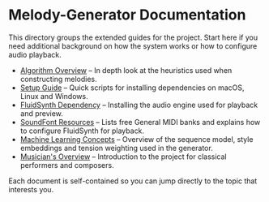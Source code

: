 # Melody-Generator Documentation

This directory groups the extended guides for the project. Start here if you need
additional background on how the system works or how to configure audio playback.

- [Algorithm Overview](README_ALGORITHM.md) – In depth look at the heuristics used
  when constructing melodies.
- [Setup Guide](README_SETUP.md) – Quick scripts for installing dependencies on
  macOS, Linux and Windows.
- [FluidSynth Dependency](README_FLUIDSYNTH.md) – Installing the audio engine
  used for playback and preview.
- [SoundFont Resources](README_SOUND_FONTS.md) – Lists free General MIDI banks and
  explains how to configure FluidSynth for playback.
- [Machine Learning Concepts](README_ML_CONCEPTS.md) – Overview of the sequence
  model, style embeddings and tension weighting used in the generator.
- [Musician's Overview](README_MUSICAL_OVERVIEW.md) – Introduction to the
  project for classical performers and composers.

Each document is self-contained so you can jump directly to the topic that
interests you.
